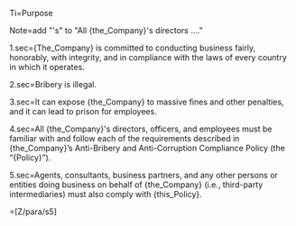 Ti=Purpose

Note=add "'s" to "All {the_Company}'s directors ...."

1.sec={The_Company} is committed to conducting business fairly, honorably, with integrity, and in compliance with the laws of every country in which it operates.

2.sec=Bribery is illegal.

3.sec=It can expose {the_Company} to massive fines and other penalties, and it can lead to prison for employees.

4.sec=All {the_Company}'s directors, officers, and employees must be familiar with and follow each of the requirements described in {the_Company}’s Anti-Bribery and Anti-Corruption Compliance Policy (the “{Policy}”).

5.sec=Agents, consultants, business partners, and any other persons or entities doing business on behalf of {the_Company} (i.e., third-party intermediaries) must also comply with {this_Policy}.

=[Z/para/s5]
